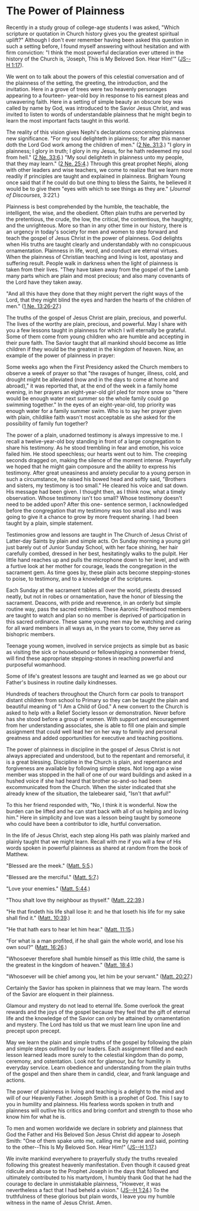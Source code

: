 # The Power of Plainness

Recently in a study group of college-age students I was asked, "Which
scripture or quotation in Church history gives you the greatest spiritual
uplift?" Although I don't ever remember having been asked this question in
such a setting before, I found myself answering without hesitation and with
firm conviction: "I think the most powerful declaration ever uttered in the
history of the Church is, 'Joseph, This is My Beloved Son. Hear Him!'" ([JS--H
1:17](https://www.lds.org/scriptures/pgp/js-h/1.17?lang=eng#16)).

We went on to talk about the powers of this celestial conversation and of the
plainness of the setting, the greeting, the introduction, and the invitation.
Here in a grove of trees were two heavenly personages appearing to a fourteen-
year-old boy in response to his earnest pleas and unwavering faith. Here in a
setting of simple beauty an obscure boy was called by name by God, was
introduced to the Savior Jesus Christ, and was invited to listen to words of
understandable plainness that he might begin to learn the most important facts
taught in this world.

The reality of this vision gives Nephi's declarations concerning plainness new
significance. "For my soul delighteth in plainness; for after this manner doth
the Lord God work among the children of men." ([2 Ne.
31:3](https://www.lds.org/scriptures/bofm/2-ne/31.3?lang=eng#2).) "I glory in
plainness; I glory in truth; I glory in my Jesus, for he hath redeemed my soul
from hell." ([2 Ne.
33:6](https://www.lds.org/scriptures/bofm/2-ne/33.6?lang=eng#5).) "My soul
delighteth in plainness unto my people, that they may learn." ([2 Ne.
25:4](https://www.lds.org/scriptures/bofm/2-ne/25.4?lang=eng#3).) Through this
great prophet Nephi, along with other leaders and wise teachers, we come to
realize that we learn more readily if principles are taught and explained in
plainness. Brigham Young once said that if he could do but one thing to bless
the Saints, he believed it would be to give them "eyes with which to see
things as they are." (_Journal of Discourses,_ 3:221.)

Plainness is best comprehended by the humble, the teachable, the intelligent,
the wise, and the obedient. Often plain truths are perverted by the
pretentious, the crude, the low, the critical, the contentious, the haughty,
and the unrighteous. More so than in any other time in our history, there is
an urgency in today's society for men and women to step forward and teach the
gospel of Jesus Christ in the power of plainness. God delights when His truths
are taught clearly and understandably with no conspicuous ornamentation.
Plainness in life, word, and conduct are eternal virtues. When the plainness
of Christian teaching and living is lost, apostasy and suffering result.
People walk in darkness when the light of plainness is taken from their lives.
"They have taken away from the gospel of the Lamb many parts which are plain
and most precious; and also many covenants of the Lord have they taken away.

"And all this have they done that they might pervert the right ways of the
Lord, that they might blind the eyes and harden the hearts of the children of
men." ([1 Ne.
13:26-27](https://www.lds.org/scriptures/bofm/1-ne/13.26-27?lang=eng#25).)

The truths of the gospel of Jesus Christ are plain, precious, and powerful.
The lives of the worthy are plain, precious, and powerful. May I share with
you a few lessons taught in plainness for which I will eternally be grateful.
Some of them come from young children who are humble and accepting in their
pure faith. The Savior taught that all mankind should become as little
children if they would be the greatest in the kingdom of heaven. Now, an
example of the power of plainness in prayer:

Some weeks ago when the First Presidency asked the Church members to observe a
week of prayer so that "the ravages of hunger, illness, cold, and drought
might be alleviated (now and in the days to come at home and abroad)," it was
reported that, at the end of the week in a family home evening, in her prayers
an eight-year-old girl pled for more snow so "there would be enough water next
summer so the whole family could go swimming together." In the eyes of an
eight-year-old, top priority was enough water for a family summer swim. Who is
to say her prayer given with plain, childlike faith wasn't most acceptable as
she asked for the possibility of family fun together?

The power of a plain, unadorned testimony is always impressive to me. I recall
a twelve-year-old boy standing in front of a large congregation to share his
testimony. As he stood trembling in fear and emotion, his voice failed him. He
stood speechless; our hearts went out to him. The creeping seconds dragged on,
making the silence of the moment intense. Prayerfully we hoped that he might
gain composure and the ability to express his testimony. After great
uneasiness and anxiety peculiar to a young person in such a circumstance, he
raised his bowed head and softly said, "Brothers and sisters, my testimony is
too small." He cleared his voice and sat down. His message had been given. I
thought then, as I think now, what a timely observation. Whose testimony isn't
too small? Whose testimony doesn't need to be added upon? After this one-
sentence sermon, I acknowledged before the congregation that my testimony was
too small also and I was going to give it a chance to grow by more frequent
sharing. I had been taught by a plain, simple statement.

Testimonies grow and lessons are taught in The Church of Jesus Christ of
Latter-day Saints by plain and simple acts. On Sunday morning a young girl
just barely out of Junior Sunday School, with her face shining, her hair
carefully combed, dressed in her best, hesitatingly walks to the pulpit. Her
little hand reaches up and pulls the microphone down to her level, and with a
furtive look at her mother for courage, leads the congregation in the
sacrament gem. As time goes by, these plain acts become stepping-stones to
poise, to testimony, and to a knowledge of the scriptures.

Each Sunday at the sacrament tables all over the world, priests dressed
neatly, but not in robes or ornamentation, have the honor of blessing the
sacrament. Deacons, with pride and reverence, in an orderly but simple routine
way, pass the sacred emblems. These Aaronic Priesthood members are taught to
watch and plan so no member is deprived of participation in this sacred
ordinance. These same young men may be watching and caring for all ward
members in all ways as, in the years to come, they serve as bishopric members.

Teenage young women, involved in service projects as simple but as basic as
visiting the sick or housebound or fellowshipping a nonmember friend, will
find these appropriate stepping-stones in reaching powerful and purposeful
womanhood.

Some of life's greatest lessons are taught and learned as we go about our
Father's business in routine daily kindnesses.

Hundreds of teachers throughout the Church form car pools to transport distant
children from school to Primary so they can be taught the plain and beautiful
meaning of "I Am a Child of God." A new convert to the Church is asked to help
with a Relief Society lesson or demonstration. Never before has she stood
before a group of women. With support and encouragement from her understanding
associates, she is able to fill one plain and simple assignment that could
well lead her on her way to family and personal greatness and added
opportunities for executive and teaching positions.

The power of plainness in discipline in the gospel of Jesus Christ is not
always appreciated and understood, but to the repentant and remorseful, it is
a great blessing. Discipline in the Church is plain, and repentance and
forgiveness are available by following simple steps. Not long ago a wise
member was stopped in the hall of one of our ward buildings and asked in a
hushed voice if she had heard that brother so-and-so had been excommunicated
from the Church. When the sister indicated that she already knew of the
situation, the talebearer said, "Isn't that awful!"

To this her friend responded with, "No, I think it is wonderful. Now the
burden can be lifted and he can start back with all of us helping and loving
him." Here in simplicity and love was a lesson being taught by someone who
could have been a contributor to idle, hurtful conversation.

In the life of Jesus Christ, each step along His path was plainly marked and
plainly taught that we might learn. Recall with me if you will a few of His
words spoken in powerful plainness as shared at random from the book of
Matthew.

"Blessed are the meek." ([Matt.
5:5](https://www.lds.org/scriptures/nt/matt/5.5?lang=eng#4).)

"Blessed are the merciful." ([Matt.
5:7](https://www.lds.org/scriptures/nt/matt/5.7?lang=eng#6).)

"Love your enemies." ([Matt.
5:44](https://www.lds.org/scriptures/nt/matt/5.44?lang=eng#43).)

"Thou shalt love thy neighbour as thyself." ([Matt.
22:39](https://www.lds.org/scriptures/nt/matt/22.39?lang=eng#38).)

"He that findeth his life shall lose it: and he that loseth his life for my
sake shall find it." ([Matt.
10:39](https://www.lds.org/scriptures/nt/matt/10.39?lang=eng#38).)

"He that hath ears to hear let him hear." ([Matt.
11:15](https://www.lds.org/scriptures/nt/matt/11.15?lang=eng#14).)

"For what is a man profited, if he shall gain the whole world, and lose his
own soul?" ([Matt.
16:26](https://www.lds.org/scriptures/nt/matt/16.26?lang=eng#25).)

"Whosoever therefore shall humble himself as this little child, the same is
the greatest in the kingdom of heaven." ([Matt.
18:4](https://www.lds.org/scriptures/nt/matt/18.4?lang=eng#3).)

"Whosoever will be chief among you, let him be your servant." ([Matt.
20:27](https://www.lds.org/scriptures/nt/matt/20.27?lang=eng#26).)

Certainly the Savior has spoken in plainness that we may learn. The words of
the Savior are eloquent in their plainness.

Glamour and mystery do not lead to eternal life. Some overlook the great
rewards and the joys of the gospel because they feel that the gift of eternal
life and the knowledge of the Savior can only be attained by ornamentation and
mystery. The Lord has told us that we must learn line upon line and precept
upon precept.

May we learn the plain and simple truths of the gospel by following the plain
and simple steps outlined by our leaders. Each assignment filled and each
lesson learned leads more surely to the celestial kingdom than do pomp,
ceremony, and ostentation. Look not for glamour, but for humility in everyday
service. Learn obedience and understanding from the plain truths of the gospel
and then share them in candid, clear, and frank language and actions.

The power of plainness in living and teaching is a delight to the mind and
will of our Heavenly Father. Joseph Smith is a prophet of God. This I say to
you in humility and plainness. His fearless words spoken in truth and
plainness will outlive his critics and bring comfort and strength to those who
know him for what he is.

To men and women worldwide we declare in sobriety and plainness that God the
Father and His Beloved Son Jesus Christ did appear to Joseph Smith: "One of
them spake unto me, calling me by name and said, pointing to the other--This
Is My Beloved Son. Hear Him!" ([JS--H
1:17](https://www.lds.org/scriptures/pgp/js-h/1.17?lang=eng#16).)

We invite mankind everywhere to prayerfully study the truths revealed
following this greatest heavenly manifestation. Even though it caused great
ridicule and abuse to the Prophet Joseph in the days that followed and
ultimately contributed to his martyrdom, I humbly thank God that he had the
courage to declare in unmistakable plainness, "However, it was nevertheless a
fact that I had beheld a vision." ([JS--H
1:24](https://www.lds.org/scriptures/pgp/js-h/1.24?lang=eng#23).) To the
truthfulness of these glorious but plain words, I leave you my humble witness
in the name of Jesus Christ. Amen.


